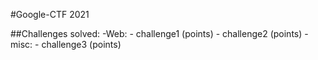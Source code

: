 #Google-CTF 2021

##Challenges solved:
  -Web:
  	- challenge1 (points)
  	- challenge2 (points)
  -misc:
  	- challenge3 (points)